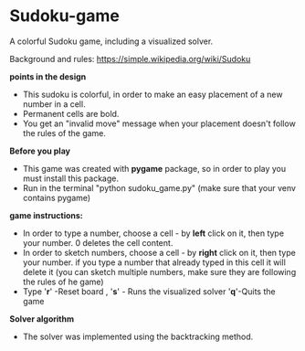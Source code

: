 # Sudoku-game
A colorful Sudoku game, including a visualized solver.

Background and rules:
https://simple.wikipedia.org/wiki/Sudoku

**points in the design**
- This sudoku is colorful, in order to make an easy placement of a new number in a cell.
- Permanent cells are bold.
- You get an "invalid move" message when your placement doesn't follow the rules of the game.

**Before you play**
- This game was created with **pygame** package, so in order to play you must install this package.
- Run in the terminal "python sudoku_game.py" (make sure that your venv contains pygame)

**game instructions:**
- In order to type a number, choose a cell - by **left** click on it, then type your number. 0 deletes the cell content.
- In order to sketch numbers, choose a cell - by **right** click on it, then type your number. if you type a number that already typed in this cell
  it will delete it (you can sketch multiple numbers, make sure they are following the rules of he game)
- Type '**r**' -Reset board , '**s**' - Runs the visualized solver '**q**'-Quits the game  

**Solver algorithm**
- The solver was implemented using the backtracking method.

